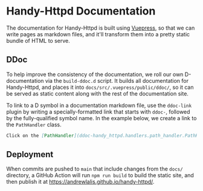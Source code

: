 # Handy-Httpd Documentation

The documentation for Handy-Httpd is built using [Vuepress](https://vuepress.vuejs.org/), so that we can write pages as markdown files, and it'll transform them into a pretty static bundle of HTML to serve.

## DDoc

To help improve the consistency of the documentation, we roll our own D-documentation via the `build-ddoc.d` script. It builds all documentation for Handy-Httpd, and places it into `docs/src/.vuepress/public/ddoc/`, so it can be served as static content along with the rest of the documentation site.

To link to a D symbol in a documentation markdown file, use the `ddoc-link` plugin by writing a specially-formatted link that starts with `ddoc-`, followed by the fully-qualified symbol name. In the example below, we create a link to the `PathHandler` class.

```markdown
Click on the [PathHandler](ddoc-handy_httpd.handlers.path_handler.PathHandler) link to learn more!
```

## Deployment

When commits are pushed to `main` that include changes from the `docs/` directory, a GitHub Action will run `npm run build` to build the static site, and then publish it at https://andrewlalis.github.io/handy-httpd/.
